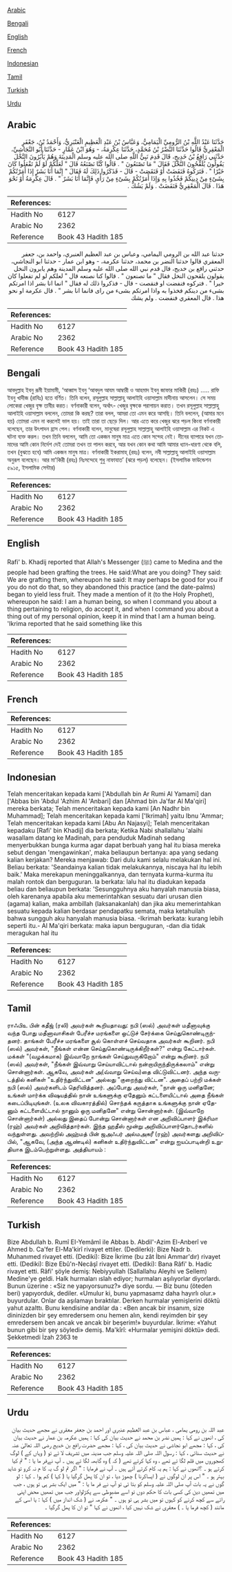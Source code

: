 [Arabic](#arabic)

[Bengali](#bengali)

[English](#english)

[French](#french)

[Indonesian](#indonesian)

[Tamil](#tamil)

[Turkish](#turkish)

[Urdu](#urdu)

## Arabic


<div dir="rtl" lang="ar" style={{fontSize:'larger',backgroundColor:'#f8f9fa',padding:20}}>
حَدَّثَنَا عَبْدُ اللَّهِ بْنُ الرُّومِيِّ الْيَمَامِيُّ، وَعَبَّاسُ بْنُ عَبْدِ الْعَظِيمِ الْعَنْبَرِيُّ، وَأَحْمَدُ بْنُ، جَعْفَرٍ الْمَعْقِرِيُّ قَالُوا حَدَّثَنَا النَّضْرُ بْنُ مُحَمَّدٍ، حَدَّثَنَا عِكْرِمَةُ، - وَهُوَ ابْنُ عَمَّارٍ - حَدَّثَنَا أَبُو النَّجَاشِيِّ، حَدَّثَنِي رَافِعُ بْنُ خَدِيجٍ، قَالَ قَدِمَ نَبِيُّ اللَّهِ صلى الله عليه وسلم الْمَدِينَةَ وَهُمْ يَأْبُرُونَ النَّخْلَ يَقُولُونَ يُلَقِّحُونَ النَّخْلَ فَقَالَ ‏"‏ مَا تَصْنَعُونَ ‏"‏ ‏.‏ قَالُوا كُنَّا نَصْنَعُهُ قَالَ ‏"‏ لَعَلَّكُمْ لَوْ لَمْ تَفْعَلُوا كَانَ خَيْرًا ‏"‏ ‏.‏ فَتَرَكُوهُ فَنَفَضَتْ أَوْ فَنَقَصَتْ - قَالَ - فَذَكَرُوا ذَلِكَ لَهُ فَقَالَ ‏"‏ إِنَّمَا أَنَا بَشَرٌ إِذَا أَمَرْتُكُمْ بِشَىْءٍ مِنْ دِينِكُمْ فَخُذُوا بِهِ وَإِذَا أَمَرْتُكُمْ بِشَىْءٍ مِنْ رَأْىٍ فَإِنَّمَا أَنَا بَشَرٌ ‏"‏ ‏.‏ قَالَ عِكْرِمَةُ أَوْ نَحْوَ هَذَا ‏.‏ قَالَ الْمَعْقِرِيُّ فَنَفَضَتْ ‏.‏ وَلَمْ يَشُكَّ ‏.‏
</div>
<div style={{backgroundColor:'#f8f9fa',padding:20, marginBottom: 10}}><table> <thead> <tr> <th>References:</th> <th></th> </tr> </thead> <tbody><tr><td>Hadith No</td><td>6127</td></tr><tr><td>Arabic No</td><td>2362</td></tr><tr><td>Reference</td><td>Book 43 Hadith 185</td></tr></tbody></table></div>


<div dir="rtl" lang="ar" style={{fontSize:'larger',backgroundColor:'#f8f9fa',padding:20}}>
حدثنا عبد الله بن الرومي اليمامي، وعباس بن عبد العظيم العنبري، واحمد بن، جعفر المعقري قالوا حدثنا النضر بن محمد، حدثنا عكرمة، - وهو ابن عمار - حدثنا ابو النجاشي، حدثني رافع بن خديج، قال قدم نبي الله صلى الله عليه وسلم المدينة وهم يابرون النخل يقولون يلقحون النخل فقال " ما تصنعون " . قالوا كنا نصنعه قال " لعلكم لو لم تفعلوا كان خيرا " . فتركوه فنفضت او فنقصت - قال - فذكروا ذلك له فقال " انما انا بشر اذا امرتكم بشىء من دينكم فخذوا به واذا امرتكم بشىء من راى فانما انا بشر " . قال عكرمة او نحو هذا . قال المعقري فنفضت . ولم يشك
</div>
<div style={{backgroundColor:'#f8f9fa',padding:20, marginBottom: 10}}><table> <thead> <tr> <th>References:</th> <th></th> </tr> </thead> <tbody><tr><td>Hadith No</td><td>6127</td></tr><tr><td>Arabic No</td><td>2362</td></tr><tr><td>Reference</td><td>Book 43 Hadith 185</td></tr></tbody></table></div>

## Bengali


<div dir="ltr" lang="bn" style={{fontSize:'larger',backgroundColor:'#f8f9fa',padding:20}}>
আবদুল্লাহ ইবনু রূমী ইয়ামামী, ‘আব্বাস ইবনু ‘আবদুল আযম আম্বারী ও আহমাদ ইবনু জাফার মাকিরী (রহঃ) ..... রাফি ইবনু খাদীজ (রাযিঃ) হতে বর্ণিত। তিনি বলেন, রসূলুল্লাহ সাল্লাল্লাহু আলাইহি ওয়াসাল্লাম মাদীনায় আসলেন। সে সময় লোকেরা খেজুর বৃক্ষ তাবীর করত। বর্ণনাকারী বলেন, অর্থাৎ- খেজুর বৃক্ষকে পরাগায়ন করাত। তখন রসূলুল্লাহ সাল্লাল্লাহু আলাইহি ওয়াসাল্লাম বললেন, তোমরা কি করছ? তারা বলল, আমরা তো এমন করে আসছি। তিনি বললেন, (আমার মনে হয়) তোমরা এমন না করলেই ভাল হয়। তাই তারা তা ছেড়ে দিল। আর এতে করে খেজুর ঝরে পড়ল কিংবা বর্ণনাকারী বলেছেন, তার উৎপাদন হ্রাস পেল। বর্ণনাকারী বলেন, মানুষেরা রসূলুল্লাহ সাল্লাল্লাহু আলাইহি ওয়াসাল্লাম এর নিকট এ ঘটনা ব্যক্ত করল। তখন তিনি বললেন, আমি তো একজন মানুষ মাত্র এতে কোন সন্দেহ নেই। দীনের ব্যাপারে যখন তোমাদের আমি কোন নির্দেশ দেই তোমরা তখন তা পালন করবে, আর যখন কোন কথা আমি আমার ধ্যান-ধারণা থেকে বলি, তখন (বুঝতে হবে) আমি একজন মানুষ মাত্র। বর্ণনাকারী ইকরামাহ্ (রহঃ) বলেন, নবী সাল্লাল্লাহু আলাইহি ওয়াসাল্লাম অনুরূপ বলেছেন। আর মা'কিরী (রহঃ) নিঃসন্দেহে শুধু নাফাযাত’ (ঝরে পড়ল) বলেছেন। (ইসলামিক ফাউন্ডেশন ৫৯১৫, ইসলামিক সেন্টার)
</div>
<div style={{backgroundColor:'#f8f9fa',padding:20, marginBottom: 10}}><table> <thead> <tr> <th>References:</th> <th></th> </tr> </thead> <tbody><tr><td>Hadith No</td><td>6127</td></tr><tr><td>Arabic No</td><td>2362</td></tr><tr><td>Reference</td><td>Book 43 Hadith 185</td></tr></tbody></table></div>

## English


<div dir="ltr" lang="en" style={{fontSize:'larger',backgroundColor:'#f8f9fa',padding:20}}>
Rafi' b. Khadij reported that Allah's Messenger (ﷺ) came to Medina and the people had been grafting the trees. He said:What are you doing? They said: We are grafting them, whereupon he said: It may perhaps be good for you if you do not do that, so they abandoned this practice (and the date-palms) began to yield less fruit. They made a mention of it (to the Holy Prophet), whereupon he said: I am a human being, so when I command you about a thing pertaining to religion, do accept it, and when I command you about a thing out of my personal opinion, keep it in mind that I am a human being. 'Ikrima reported that he said something like this
</div>
<div style={{backgroundColor:'#f8f9fa',padding:20, marginBottom: 10}}><table> <thead> <tr> <th>References:</th> <th></th> </tr> </thead> <tbody><tr><td>Hadith No</td><td>6127</td></tr><tr><td>Arabic No</td><td>2362</td></tr><tr><td>Reference</td><td>Book 43 Hadith 185</td></tr></tbody></table></div>

## French


<div dir="ltr" lang="fr" style={{fontSize:'larger',backgroundColor:'#f8f9fa',padding:20}}>

</div>
<div style={{backgroundColor:'#f8f9fa',padding:20, marginBottom: 10}}><table> <thead> <tr> <th>References:</th> <th></th> </tr> </thead> <tbody><tr><td>Hadith No</td><td>6127</td></tr><tr><td>Arabic No</td><td>2362</td></tr><tr><td>Reference</td><td>Book 43 Hadith 185</td></tr></tbody></table></div>

## Indonesian


<div dir="ltr" lang="id" style={{fontSize:'larger',backgroundColor:'#f8f9fa',padding:20}}>
Telah menceritakan kepada kami ['Abdullah bin Ar Rumi Al Yamami] dan ['Abbas bin 'Abdul 'Azhim Al 'Anbari] dan [Ahmad bin Ja'far Al Ma'qiri] mereka berkata; Telah menceritakan kepada kami [An Nadhr bin Muhammad]; Telah menceritakan kepada kami ['Ikrimah] yaitu Ibnu 'Ammar; Telah menceritakan kepada kami [Abu An Najasyi]; Telah menceritakan kepadaku [Rafi' bin Khadij] dia berkata; Ketika Nabi shallallahu 'alaihi wasallam datang ke Madinah, para penduduk Madinah sedang menyerbukkan bunga kurma agar dapat berbuah yang hal itu biasa mereka sebut dengan 'mengawinkan', maka beliaupun bertanya: apa yang sedang kalian kerjakan? Mereka menjawab: Dari dulu kami selalu melakukan hal ini. Beliau berkata: 'Seandainya kalian tidak melakukannya, niscaya hal itu lebih baik.' Maka merekapun meninggalkannya, dan ternyata kurma-kurma itu malah rontok dan berguguran. Ia berkata: lalu hal itu diadukan kepada beliau dan beliaupun berkata: 'Sesungguhnya aku hanyalah manusia biasa, oleh karenanya apabila aku memerintahkan sesuatu dari urusan dien (agama) kalian, maka ambillah (laksanakanlah) dan jika aku memerintahkan sesuatu kepada kalian berdasar pendapatku semata, maka ketahuilah bahwa sungguh aku hanyalah manusia biasa. -Ikrimah berkata: kurang lebih seperti itu.- Al Ma'qiri berkata: maka iapun berguguran, -dan dia tidak meragukan hal itu
</div>
<div style={{backgroundColor:'#f8f9fa',padding:20, marginBottom: 10}}><table> <thead> <tr> <th>References:</th> <th></th> </tr> </thead> <tbody><tr><td>Hadith No</td><td>6127</td></tr><tr><td>Arabic No</td><td>2362</td></tr><tr><td>Reference</td><td>Book 43 Hadith 185</td></tr></tbody></table></div>

## Tamil


<div dir="ltr" lang="ta" style={{fontSize:'larger',backgroundColor:'#f8f9fa',padding:20}}>
ராஃபிஉ பின் கதீஜ் (ரலி) அவர்கள் கூறியதாவது: நபி (ஸல்) அவர்கள் மதீனாவுக்கு வந்த போது மதீனாவாசிகள் பேரீச்ச மரங்களை ஒட்டுச் சேர்க்கை செய்துகொண்டிருந்தனர். தாங்கள் பேரீச்ச மரங்களை சூல் கொள்ளச் செய்வதாக அவர்கள் கூறினர். நபி (ஸல்) அவர்கள், "நீங்கள் என்ன செய்துகொண்டிருக்கிறீர்கள்?" என்று கேட்டார்கள். மக்கள் "(வழக்கமாக) இவ்வாறே நாங்கள் செய்துவருகிறோம்" என்று கூறினர். நபி (ஸல்) அவர்கள், "நீங்கள் இவ்வாறு செய்யாவிட்டால் நன்றாயிருந்திருக்கலாம்" என்று சொன்னார்கள். ஆகவே, அவர்கள் அ(வ்வாறு செய்வ)தை விட்டுவிட்டனர். அந்த வருடத்தில் கனிகள் "உதிர்ந்துவிட்டன" அல்லது "குறைந்து விட்டன". அதைப் பற்றி மக்கள் நபி (ஸல்) அவர்களிடம் தெரிவித்தனர். அப்போது அவர்கள், "நான் ஒரு மனிதனே; உங்கள் மார்க்க விஷயத்தில் நான் உங்களுக்கு ஏதேனும் கட்டளையிட்டால் அதை நீங்கள் கடைப்பிடியுங்கள். (உலக விவகாரத்தில்) சொந்தக் கருத்தாக உங்களுக்கு நான் ஏதேனும் கட்டளையிட்டால் நானும் ஒரு மனிதனே" என்று சொன்னார்கள். (இவ்வாறே சொன்னார்கள்) அல்லது இதைப் போன்று சொன்னார்கள் என அறிவிப்பாளர் இக்ரிமா (ரஹ்) அவர்கள் அறிவித்தார்கள். இந்த ஹதீஸ் மூன்று அறிவிப்பாளர்தொடர்களில் வந்துள்ளது. அவற்றில் அஹ்மத் பின் ஜஅஃபர் அல்மஅகரீ (ரஹ்) அவர்களது அறிவிப்பில், "ஆகவே, (அந்த ஆண்டில்) கனிகள் உதிர்ந்துவிட்டன" என்று ஐயப்பாடின்றி உறுதியாக இடம்பெற்றுள்ளது. அத்தியாயம் :
</div>
<div style={{backgroundColor:'#f8f9fa',padding:20, marginBottom: 10}}><table> <thead> <tr> <th>References:</th> <th></th> </tr> </thead> <tbody><tr><td>Hadith No</td><td>6127</td></tr><tr><td>Arabic No</td><td>2362</td></tr><tr><td>Reference</td><td>Book 43 Hadith 185</td></tr></tbody></table></div>

## Turkish


<div dir="ltr" lang="tr" style={{fontSize:'larger',backgroundColor:'#f8f9fa',padding:20}}>
Bize Abdullah b. Rumî EI-Yemâmî ile Abbas b. Abdil'-Azim El-Anberî ve Ahmed b. Ca'fer El-Ma'kirî rivayet ettiler. (Dedilerki): Bize Nadr b. Muhanımed rivayet etti. (Dediki): Bize İkrime (bu zât İbni Ammar'dır) rivayet etti. (Dediki): Bize Ebû'n-Necâşî rivayet etti. (Dediki): Bana Râfi' b. Hadic rivayet etti. Râfi' şöyle demiş: Nebiyyullah (Sallallahu Aleyhi ve Sellem) Medine'ye geldi. Halk hurmaları ıslah ediyor; hurmaları aşılıyorlar diyorlardı. Bunun üzerine : «Siz ne yapıyorsunuz?» diye sordu. — Biz bunu (öteden beri) yapıyorduk, dediler. «Umulur ki, bunu yapmasamz daha hayırlı olur.» buyurdular. Onlar da aşılamayı bıraktılar. Derken hurmalar yemişlerini döktü yahut azalttı. Bunu kendisine andılar da : «Ben ancak bir insanım, size dininizden bir şey emredersem onu hemen alın, kendi reyimden bir şey emredersem ben ancak ve ancak bir beşerim!» buyurdular. İkrime: «Yahut bunun gibi bir şey söyledi» demiş. Ma'kîrî: «Hurmalar yemişini döktü» dedi. Şekketmedi İzah 2363 te
</div>
<div style={{backgroundColor:'#f8f9fa',padding:20, marginBottom: 10}}><table> <thead> <tr> <th>References:</th> <th></th> </tr> </thead> <tbody><tr><td>Hadith No</td><td>6127</td></tr><tr><td>Arabic No</td><td>2362</td></tr><tr><td>Reference</td><td>Book 43 Hadith 185</td></tr></tbody></table></div>

## Urdu


<div dir="rtl" lang="ur" style={{fontSize:'larger',backgroundColor:'#f8f9fa',padding:20}}>
عبد اللہ بن رومی یمامی ، عباس بن عبد العظیم عنبری اور احمد بن جعفر معقری نے مجھے حدیث بیان کی ، انھوں نے کہا : ہمیں نضر بن محمد نے حدیث بیان کی کہا : ہمیں عکرمہ بن عمار نے حدیث بیان کی ، کہا : مجھے ابو نجاشی نے حدیث بیان کی ، کہا : مجھے حضرت رافع بن خدیج رضی اللہ تعالیٰ عنہ نے حدیث سنائی ، کہا : رسول اللہ صلی اللہ علیہ وسلم جب مدینہ میں تشریف لا ئے تو ( وہاں کے ) لوگ کھجوروں میں قلم لگا تے تھے ، وہ کہا کرتے تھے ( کہ ) وہ گابھہ لگا تے ہیں ۔ آپ نےفر ما یا : " تم کیا کرتے ہو ۔ ؟انھوں نے کہا : ہم یہ کام کرتے آئے ہیں ۔ آپ نے فرمایا : " اگر تم لو گ یہ کا م نہ کرو تو شاید بہتر ہو ۔ " اس پر ان لوگوں نے ( ایساکرنا ) چھوڑ دیا ، تو ان کا پھل گرگیا یا ( کہا ) کم ہوا ۔ کہا : لو گوں نے یہ بات آپ صلی اللہ علیہ وسلم کو بتا ئی تو آپ نے فر ما یا : " میں ایک بشر ہی تو ہوں ، جب میں تمھیں دین کی کسی بات کا حکم دوں تو اسے مضبوطی سے پکڑلواور جب میں تمھیں محض اپنی رائے سے کچھ کرنے کو کہوں تو میں بشر ہی تو ہوں ۔ " عکرمہ نے ( شک انداز میں ) کہا : یا اسی کے مانند ( کچھ فرما یا ۔ ) معقری نے شک نہیں کیا ، انھوں نے کہا " تو ان کا پھل گرگیا ۔
</div>
<div style={{backgroundColor:'#f8f9fa',padding:20, marginBottom: 10}}><table> <thead> <tr> <th>References:</th> <th></th> </tr> </thead> <tbody><tr><td>Hadith No</td><td>6127</td></tr><tr><td>Arabic No</td><td>2362</td></tr><tr><td>Reference</td><td>Book 43 Hadith 185</td></tr></tbody></table></div>